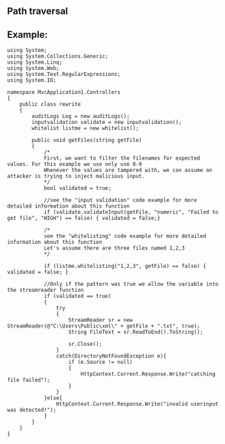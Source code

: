Path traversal
-------

## Example:

	using System;
	using System.Collections.Generic;
	using System.Linq;
	using System.Web;
	using System.Text.RegularExpressions;
	using System.IO;

	namespace MvcApplication1.Controllers
	{
		public class rewrite
		{
			auditLogs Log = new auditLogs();
			inputvalidation validate = new inputvalidation();
			whitelist listme = new whitelist();

			public void getFiles(string getFile)
			{
				/*
				First, we want to filter the filenames for expected values. For this example we use only use 0-9
				Whenever the values are tampered with, we can assume an attacker is trying to inject malicious input.           
				*/
				bool validated = true;

				//see the "input validation" code example for more detailed information about this function
				if (validate.validateInput(getFile, "numeric", "Failed to get file", "HIGH") == false) { validated = false;}

				/*
				see the "whitelisting" code example for more detailed information about this function
				Let's assume there are three files named 1,2,3
				*/
				
				if (listme.whitelisting("1,2,3", getFile) == false) { validated = false; }

				//Only if the pattern was true we allow the variable into the streamreader function
				if (validated == true)
				{
					try
					{
						StreamReader sr = new StreamReader(@"C:\Users\Public\xml\" + getFile + ".txt", true);
						String FileText = sr.ReadToEnd().ToString();

						sr.Close();
					}
					catch(DirectoryNotFoundException e){
						if (e.Source != null)
						{
							HttpContext.Current.Response.Write("catching file failed");
						}
					}
				}else{
					HttpContext.Current.Response.Write("invalid userinput was detected!");
				}
			}
		}
	}
	

